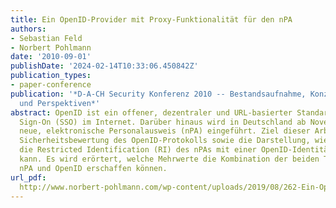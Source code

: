```yaml
---
title: Ein OpenID-Provider mit Proxy-Funktionalität für den nPA
authors:
- Sebastian Feld
- Norbert Pohlmann
date: '2010-09-01'
publishDate: '2024-02-14T10:33:06.450842Z'
publication_types:
- paper-conference
publication: '*D-A-CH Security Konferenz 2010 -- Bestandsaufnahme, Konzepte, Anwendungen
  und Perspektiven*'
abstract: OpenID ist ein offener, dezentraler und URL-basierter Standard für Single
  Sign-On (SSO) im Internet. Darüber hinaus wird in Deutschland ab November 2010 der
  neue, elektronische Personalausweis (nPA) eingeführt. Ziel dieser Arbeit ist eine
  Sicherheitsbewertung des OpenID-Protokolls sowie die Darstellung, wie ein OpenID-Provider
  die Restricted Identification (RI) des nPAs mit einer OpenID-Identität verknüpfen
  kann. Es wird erörtert, welche Mehrwerte die Kombination der beiden Technologien
  nPA und OpenID erschaffen können.
url_pdf: 
  http://www.norbert-pohlmann.com/wp-content/uploads/2019/08/262-Ein-OpenID-Provider-mit-Proxy-Funktionalit%C3%A4t-f%C3%BCr-den-nPA-Prof.-Norbert-Pohlmann.pdf
---
```

